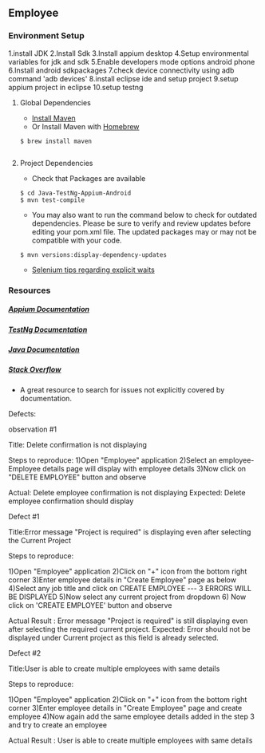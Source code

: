 ## Employee

### Environment Setup 

1.install JDK
2.Install Sdk
3.Install appium desktop
4.Setup environmental variables for jdk and sdk
5.Enable developers mode options android phone
6.Install android sdkpackages
7.check device connectivity using adb command 'adb devices'
8.install eclipse ide and setup project
9.setup appium project in eclipse
10.setup testng


1. Global Dependencies
    * [Install Maven](https://maven.apache.org/install.html)
    * Or Install Maven with [Homebrew](http://brew.sh/)
    ```
    $ brew install maven
    ```

    ```
2. Project Dependencies
	* Check that Packages are available
	```
	$ cd Java-TestNg-Appium-Android
	$ mvn test-compile
	```
	* You may also want to run the command below to check for outdated dependencies. Please be sure to verify and review updates before editing your pom.xml file. The updated packages may or may not be compatible with your code.
	```
	$ mvn versions:display-dependency-updates
	```

    * [Selenium tips regarding explicit waits](https://wiki.saucelabs.com/display/DOCS/Best+Practice%3A+Use+Explicit+Waits)

### Resources

##### [Appium Documentation](http://appium.io/slate/en/master/)

##### [TestNg Documentation](http://testng.org/javadocs/index.html)

##### [Java Documentation](https://docs.oracle.com/javase/7/docs/api/)

##### [Stack Overflow](http://stackoverflow.com/)
* A great resource to search for issues not explicitly covered by documentation.


Defects:


observation #1

Title: Delete confirmation is not displaying

Steps to reproduce:
1)Open "Employee" application
2)Select an employee- Employee details page will display with employee details
3)Now click on "DELETE EMPLOYEE" button and observe

Actual: Delete employee confirmation is not displaying
Expected: Delete employee confirmation should display

Defect #1

Title:Error message "Project is required" is displaying even after selecting the Current Project

Steps to reproduce:

1)Open "Employee" application
2)Click on "+" icon from the bottom right corner
3)Enter employee details in "Create Employee" page as below
4)Select any job title and click on CREATE EMPLOYEE --- 3 ERRORS WILL BE DISPLAYED
5)Now select any current project from dropdown
6) Now click on 'CREATE EMPLOYEE' button and observe

Actual Result : Error message "Project is required" is still displaying even after selecting the required current project.
Expected: Error should not be displayed under Current project as this field is already selected.

Defect #2

Title:User is able to create multiple employees with same details

Steps to reproduce:

1)Open "Employee" application
2)Click on "+" icon from the bottom right corner
3)Enter employee details in "Create Employee" page  and create employee
4)Now again add the same employee details added in the step 3 and try to create an employee

Actual Result : User is able to create multiple employees with same details






